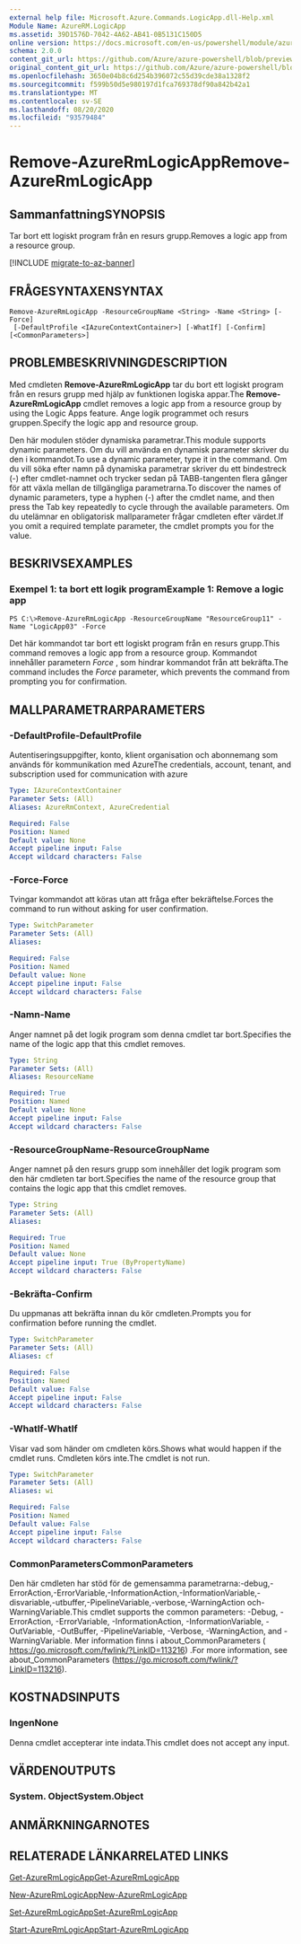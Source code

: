 ```yaml
---
external help file: Microsoft.Azure.Commands.LogicApp.dll-Help.xml
Module Name: AzureRM.LogicApp
ms.assetid: 39D1576D-7042-4A62-AB41-0B5131C150D5
online version: https://docs.microsoft.com/en-us/powershell/module/azurerm.logicapp/remove-azurermlogicapp
schema: 2.0.0
content_git_url: https://github.com/Azure/azure-powershell/blob/preview/src/ResourceManager/LogicApp/Commands.LogicApp/help/Remove-AzureRmLogicApp.md
original_content_git_url: https://github.com/Azure/azure-powershell/blob/preview/src/ResourceManager/LogicApp/Commands.LogicApp/help/Remove-AzureRmLogicApp.md
ms.openlocfilehash: 3650e04b8c6d254b396072c55d39cde38a1328f2
ms.sourcegitcommit: f599b50d5e980197d1fca769378df90a842b42a1
ms.translationtype: MT
ms.contentlocale: sv-SE
ms.lasthandoff: 08/20/2020
ms.locfileid: "93579484"
---
```

# <span data-ttu-id="ba305-101">Remove-AzureRmLogicApp</span><span class="sxs-lookup"><span data-stu-id="ba305-101">Remove-AzureRmLogicApp</span></span>

## <span data-ttu-id="ba305-102">Sammanfattning</span><span class="sxs-lookup"><span data-stu-id="ba305-102">SYNOPSIS</span></span>
<span data-ttu-id="ba305-103">Tar bort ett logiskt program från en resurs grupp.</span><span class="sxs-lookup"><span data-stu-id="ba305-103">Removes a logic app from a resource group.</span></span>

[!INCLUDE [migrate-to-az-banner](../../includes/migrate-to-az-banner.md)]

## <span data-ttu-id="ba305-104">FRÅGESYNTAXEN</span><span class="sxs-lookup"><span data-stu-id="ba305-104">SYNTAX</span></span>

```
Remove-AzureRmLogicApp -ResourceGroupName <String> -Name <String> [-Force]
 [-DefaultProfile <IAzureContextContainer>] [-WhatIf] [-Confirm] [<CommonParameters>]
```

## <span data-ttu-id="ba305-105">PROBLEMBESKRIVNING</span><span class="sxs-lookup"><span data-stu-id="ba305-105">DESCRIPTION</span></span>
<span data-ttu-id="ba305-106">Med cmdleten **Remove-AzureRmLogicApp** tar du bort ett logiskt program från en resurs grupp med hjälp av funktionen logiska appar.</span><span class="sxs-lookup"><span data-stu-id="ba305-106">The **Remove-AzureRmLogicApp** cmdlet removes a logic app from a resource group by using the Logic Apps feature.</span></span>
<span data-ttu-id="ba305-107">Ange logik programmet och resurs gruppen.</span><span class="sxs-lookup"><span data-stu-id="ba305-107">Specify the logic app and resource group.</span></span>

<span data-ttu-id="ba305-108">Den här modulen stöder dynamiska parametrar.</span><span class="sxs-lookup"><span data-stu-id="ba305-108">This module supports dynamic parameters.</span></span>
<span data-ttu-id="ba305-109">Om du vill använda en dynamisk parameter skriver du den i kommandot.</span><span class="sxs-lookup"><span data-stu-id="ba305-109">To use a dynamic parameter, type it in the command.</span></span>
<span data-ttu-id="ba305-110">Om du vill söka efter namn på dynamiska parametrar skriver du ett bindestreck (-) efter cmdlet-namnet och trycker sedan på TABB-tangenten flera gånger för att växla mellan de tillgängliga parametrarna.</span><span class="sxs-lookup"><span data-stu-id="ba305-110">To discover the names of dynamic parameters, type a hyphen (-) after the cmdlet name, and then press the Tab key repeatedly to cycle through the available parameters.</span></span>
<span data-ttu-id="ba305-111">Om du utelämnar en obligatorisk mallparameter frågar cmdleten efter värdet.</span><span class="sxs-lookup"><span data-stu-id="ba305-111">If you omit a required template parameter, the cmdlet prompts you for the value.</span></span>

## <span data-ttu-id="ba305-112">BESKRIVS</span><span class="sxs-lookup"><span data-stu-id="ba305-112">EXAMPLES</span></span>

### <span data-ttu-id="ba305-113">Exempel 1: ta bort ett logik program</span><span class="sxs-lookup"><span data-stu-id="ba305-113">Example 1: Remove a logic app</span></span>
```
PS C:\>Remove-AzureRmLogicApp -ResourceGroupName "ResourceGroup11" -Name "LogicApp03" -Force
```

<span data-ttu-id="ba305-114">Det här kommandot tar bort ett logiskt program från en resurs grupp.</span><span class="sxs-lookup"><span data-stu-id="ba305-114">This command removes a logic app from a resource group.</span></span>
<span data-ttu-id="ba305-115">Kommandot innehåller parametern *Force* , som hindrar kommandot från att bekräfta.</span><span class="sxs-lookup"><span data-stu-id="ba305-115">The command includes the *Force* parameter, which prevents the command from prompting you for confirmation.</span></span>

## <span data-ttu-id="ba305-116">MALLPARAMETRAR</span><span class="sxs-lookup"><span data-stu-id="ba305-116">PARAMETERS</span></span>

### <span data-ttu-id="ba305-117">-DefaultProfile</span><span class="sxs-lookup"><span data-stu-id="ba305-117">-DefaultProfile</span></span>
<span data-ttu-id="ba305-118">Autentiseringsuppgifter, konto, klient organisation och abonnemang som används för kommunikation med Azure</span><span class="sxs-lookup"><span data-stu-id="ba305-118">The credentials, account, tenant, and subscription used for communication with azure</span></span>

```yaml
Type: IAzureContextContainer
Parameter Sets: (All)
Aliases: AzureRmContext, AzureCredential

Required: False
Position: Named
Default value: None
Accept pipeline input: False
Accept wildcard characters: False
```

### <span data-ttu-id="ba305-119">-Force</span><span class="sxs-lookup"><span data-stu-id="ba305-119">-Force</span></span>
<span data-ttu-id="ba305-120">Tvingar kommandot att köras utan att fråga efter bekräftelse.</span><span class="sxs-lookup"><span data-stu-id="ba305-120">Forces the command to run without asking for user confirmation.</span></span>

```yaml
Type: SwitchParameter
Parameter Sets: (All)
Aliases: 

Required: False
Position: Named
Default value: None
Accept pipeline input: False
Accept wildcard characters: False
```

### <span data-ttu-id="ba305-121">-Namn</span><span class="sxs-lookup"><span data-stu-id="ba305-121">-Name</span></span>
<span data-ttu-id="ba305-122">Anger namnet på det logik program som denna cmdlet tar bort.</span><span class="sxs-lookup"><span data-stu-id="ba305-122">Specifies the name of the logic app that this cmdlet removes.</span></span>

```yaml
Type: String
Parameter Sets: (All)
Aliases: ResourceName

Required: True
Position: Named
Default value: None
Accept pipeline input: False
Accept wildcard characters: False
```

### <span data-ttu-id="ba305-123">-ResourceGroupName</span><span class="sxs-lookup"><span data-stu-id="ba305-123">-ResourceGroupName</span></span>
<span data-ttu-id="ba305-124">Anger namnet på den resurs grupp som innehåller det logik program som den här cmdleten tar bort.</span><span class="sxs-lookup"><span data-stu-id="ba305-124">Specifies the name of the resource group that contains the logic app that this cmdlet removes.</span></span>

```yaml
Type: String
Parameter Sets: (All)
Aliases: 

Required: True
Position: Named
Default value: None
Accept pipeline input: True (ByPropertyName)
Accept wildcard characters: False
```

### <span data-ttu-id="ba305-125">-Bekräfta</span><span class="sxs-lookup"><span data-stu-id="ba305-125">-Confirm</span></span>
<span data-ttu-id="ba305-126">Du uppmanas att bekräfta innan du kör cmdleten.</span><span class="sxs-lookup"><span data-stu-id="ba305-126">Prompts you for confirmation before running the cmdlet.</span></span>

```yaml
Type: SwitchParameter
Parameter Sets: (All)
Aliases: cf

Required: False
Position: Named
Default value: False
Accept pipeline input: False
Accept wildcard characters: False
```

### <span data-ttu-id="ba305-127">-WhatIf</span><span class="sxs-lookup"><span data-stu-id="ba305-127">-WhatIf</span></span>
<span data-ttu-id="ba305-128">Visar vad som händer om cmdleten körs.</span><span class="sxs-lookup"><span data-stu-id="ba305-128">Shows what would happen if the cmdlet runs.</span></span>
<span data-ttu-id="ba305-129">Cmdleten körs inte.</span><span class="sxs-lookup"><span data-stu-id="ba305-129">The cmdlet is not run.</span></span>

```yaml
Type: SwitchParameter
Parameter Sets: (All)
Aliases: wi

Required: False
Position: Named
Default value: False
Accept pipeline input: False
Accept wildcard characters: False
```

### <span data-ttu-id="ba305-130">CommonParameters</span><span class="sxs-lookup"><span data-stu-id="ba305-130">CommonParameters</span></span>
<span data-ttu-id="ba305-131">Den här cmdleten har stöd för de gemensamma parametrarna:-debug,-ErrorAction,-ErrorVariable,-InformationAction,-InformationVariable,-disvariable,-utbuffer,-PipelineVariable,-verbose,-WarningAction och-WarningVariable.</span><span class="sxs-lookup"><span data-stu-id="ba305-131">This cmdlet supports the common parameters: -Debug, -ErrorAction, -ErrorVariable, -InformationAction, -InformationVariable, -OutVariable, -OutBuffer, -PipelineVariable, -Verbose, -WarningAction, and -WarningVariable.</span></span> <span data-ttu-id="ba305-132">Mer information finns i about_CommonParameters ( https://go.microsoft.com/fwlink/?LinkID=113216) .</span><span class="sxs-lookup"><span data-stu-id="ba305-132">For more information, see about_CommonParameters (https://go.microsoft.com/fwlink/?LinkID=113216).</span></span>

## <span data-ttu-id="ba305-133">KOSTNADS</span><span class="sxs-lookup"><span data-stu-id="ba305-133">INPUTS</span></span>

### <span data-ttu-id="ba305-134">Ingen</span><span class="sxs-lookup"><span data-stu-id="ba305-134">None</span></span>
<span data-ttu-id="ba305-135">Denna cmdlet accepterar inte indata.</span><span class="sxs-lookup"><span data-stu-id="ba305-135">This cmdlet does not accept any input.</span></span>

## <span data-ttu-id="ba305-136">VÄRDEN</span><span class="sxs-lookup"><span data-stu-id="ba305-136">OUTPUTS</span></span>

### <span data-ttu-id="ba305-137">System. Object</span><span class="sxs-lookup"><span data-stu-id="ba305-137">System.Object</span></span>

## <span data-ttu-id="ba305-138">ANMÄRKNINGAR</span><span class="sxs-lookup"><span data-stu-id="ba305-138">NOTES</span></span>

## <span data-ttu-id="ba305-139">RELATERADE LÄNKAR</span><span class="sxs-lookup"><span data-stu-id="ba305-139">RELATED LINKS</span></span>

[<span data-ttu-id="ba305-140">Get-AzureRmLogicApp</span><span class="sxs-lookup"><span data-stu-id="ba305-140">Get-AzureRmLogicApp</span></span>](./Get-AzureRmLogicApp.md)

[<span data-ttu-id="ba305-141">New-AzureRmLogicApp</span><span class="sxs-lookup"><span data-stu-id="ba305-141">New-AzureRmLogicApp</span></span>](./New-AzureRmLogicApp.md)

[<span data-ttu-id="ba305-142">Set-AzureRmLogicApp</span><span class="sxs-lookup"><span data-stu-id="ba305-142">Set-AzureRmLogicApp</span></span>](./Set-AzureRmLogicApp.md)

[<span data-ttu-id="ba305-143">Start-AzureRmLogicApp</span><span class="sxs-lookup"><span data-stu-id="ba305-143">Start-AzureRmLogicApp</span></span>](./Start-AzureRmLogicApp.md)


